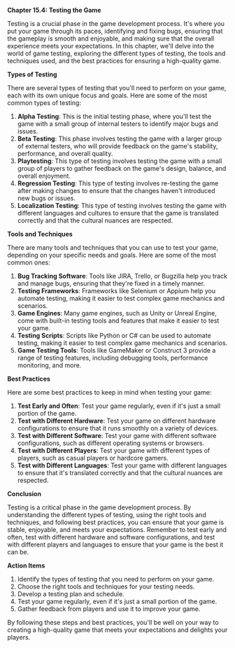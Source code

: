 <p><strong>Chapter 15.4: Testing the Game</strong></p>

<p>Testing is a crucial phase in the game development process. It's where you put your game through its paces, identifying and fixing bugs, ensuring that the gameplay is smooth and enjoyable, and making sure that the overall experience meets your expectations. In this chapter, we'll delve into the world of game testing, exploring the different types of testing, the tools and techniques used, and the best practices for ensuring a high-quality game.</p>

<p><strong>Types of Testing</strong></p>

<p>There are several types of testing that you'll need to perform on your game, each with its own unique focus and goals. Here are some of the most common types of testing:</p>

<ol>
<li><strong>Alpha Testing</strong>: This is the initial testing phase, where you'll test the game with a small group of internal testers to identify major bugs and issues.</li>
<li><strong>Beta Testing</strong>: This phase involves testing the game with a larger group of external testers, who will provide feedback on the game's stability, performance, and overall quality.</li>
<li><strong>Playtesting</strong>: This type of testing involves testing the game with a small group of players to gather feedback on the game's design, balance, and overall enjoyment.</li>
<li><strong>Regression Testing</strong>: This type of testing involves re-testing the game after making changes to ensure that the changes haven't introduced new bugs or issues.</li>
<li><strong>Localization Testing</strong>: This type of testing involves testing the game with different languages and cultures to ensure that the game is translated correctly and that the cultural nuances are respected.</li>
</ol>

<p><strong>Tools and Techniques</strong></p>

<p>There are many tools and techniques that you can use to test your game, depending on your specific needs and goals. Here are some of the most common ones:</p>

<ol>
<li><strong>Bug Tracking Software</strong>: Tools like JIRA, Trello, or Bugzilla help you track and manage bugs, ensuring that they're fixed in a timely manner.</li>
<li><strong>Testing Frameworks</strong>: Frameworks like Selenium or Appium help you automate testing, making it easier to test complex game mechanics and scenarios.</li>
<li><strong>Game Engines</strong>: Many game engines, such as Unity or Unreal Engine, come with built-in testing tools and features that make it easier to test your game.</li>
<li><strong>Testing Scripts</strong>: Scripts like Python or C# can be used to automate testing, making it easier to test complex game mechanics and scenarios.</li>
<li><strong>Game Testing Tools</strong>: Tools like GameMaker or Construct 3 provide a range of testing features, including debugging tools, performance monitoring, and more.</li>
</ol>

<p><strong>Best Practices</strong></p>

<p>Here are some best practices to keep in mind when testing your game:</p>

<ol>
<li><strong>Test Early and Often</strong>: Test your game regularly, even if it's just a small portion of the game.</li>
<li><strong>Test with Different Hardware</strong>: Test your game on different hardware configurations to ensure that it runs smoothly on a variety of devices.</li>
<li><strong>Test with Different Software</strong>: Test your game with different software configurations, such as different operating systems or browsers.</li>
<li><strong>Test with Different Players</strong>: Test your game with different types of players, such as casual players or hardcore gamers.</li>
<li><strong>Test with Different Languages</strong>: Test your game with different languages to ensure that it's translated correctly and that the cultural nuances are respected.</li>
</ol>

<p><strong>Conclusion</strong></p>

<p>Testing is a critical phase in the game development process. By understanding the different types of testing, using the right tools and techniques, and following best practices, you can ensure that your game is stable, enjoyable, and meets your expectations. Remember to test early and often, test with different hardware and software configurations, and test with different players and languages to ensure that your game is the best it can be.</p>

<p><strong>Action Items</strong></p>

<ol>
<li>Identify the types of testing that you need to perform on your game.</li>
<li>Choose the right tools and techniques for your testing needs.</li>
<li>Develop a testing plan and schedule.</li>
<li>Test your game regularly, even if it's just a small portion of the game.</li>
<li>Gather feedback from players and use it to improve your game.</li>
</ol>

<p>By following these steps and best practices, you'll be well on your way to creating a high-quality game that meets your expectations and delights your players.</p>
